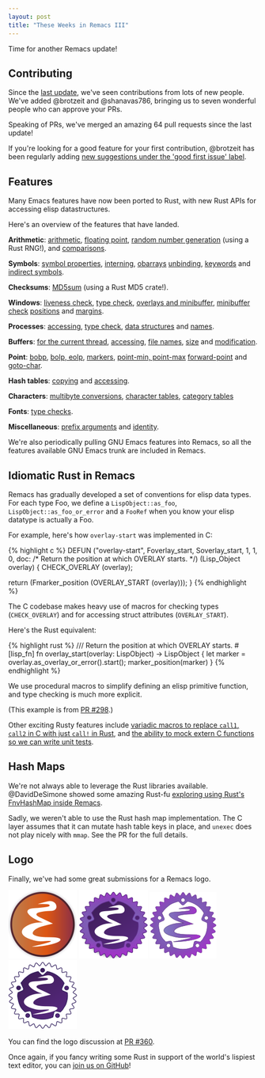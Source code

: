 ```yaml
--- 
layout: post
title: "These Weeks in Remacs III"
---
```


Time for another Remacs update!

## Contributing

Since the [last update](/blog/2017/07/15/these-weeks-in-remacs-ii/),
we've seen contributions from lots of new people. We've added
@brotzeit and @shanavas786, bringing us to seven wonderful people who
can approve your PRs.

Speaking of PRs, we've merged an amazing 64 pull requests since the
last update!

If you're looking for a good feature for your first contribution,
@brotzeit has been regularly adding
[new suggestions under the 'good first issue' label](https://github.com/Wilfred/remacs/issues?q=is%3Aissue+is%3Aopen+label%3A%22good+first+issue%22).

## Features

Many Emacs features have now been ported to Rust, with new Rust APIs
for accessing elisp datastructures.

Here's an overview of the features that have landed.

**Arithmetic**:
[arithmetic](https://github.com/Wilfred/remacs/pull/311/files),
[floating point](https://github.com/Wilfred/remacs/pull/234/files), 
[random number generation](https://github.com/Wilfred/remacs/pull/235/files) (using
a Rust RNG!), and
[comparisons](https://github.com/Wilfred/remacs/pull/226/files).

**Symbols**: [symbol properties](https://github.com/Wilfred/remacs/pull/235/files), 
[interning](https://github.com/Wilfred/remacs/pull/255),
[obarrays](https://github.com/Wilfred/remacs/pull/267)
[unbinding](https://github.com/Wilfred/remacs/pull/308/files),
[keywords](https://github.com/Wilfred/remacs/pull/334/files) and
[indirect symbols](https://github.com/Wilfred/remacs/pull/357/files).

**Checksums**: [MD5sum](https://github.com/Wilfred/remacs/pull/260/files)
(using a Rust MD5 crate!).

**Windows**: [liveness check](https://github.com/Wilfred/remacs/pull/258/files),
[type check](https://github.com/Wilfred/remacs/pull/240/files),
[overlays and minibuffer](https://github.com/Wilfred/remacs/pull/298/files),
[minibuffer check](https://github.com/Wilfred/remacs/pull/319/files)
[positions](https://github.com/Wilfred/remacs/pull/317/files) and
[margins](https://github.com/Wilfred/remacs/pull/351/files).

**Processes**: [accessing](https://github.com/Wilfred/remacs/pull/256/files),
[type check](https://github.com/Wilfred/remacs/pull/265/files),
[data structures](https://github.com/Wilfred/remacs/pull/325/files) and
[names](https://github.com/Wilfred/remacs/pull/341).

**Buffers**: [for the current thread](https://github.com/Wilfred/remacs/pull/253/files),
[accessing](https://github.com/Wilfred/remacs/pull/242/files),
[file names](https://github.com/Wilfred/remacs/pull/279/files),
[size](https://github.com/Wilfred/remacs/pull/281/files) and
[modification](https://github.com/Wilfred/remacs/pull/288/files).

**Point**: [bobp](https://github.com/Wilfred/remacs/pull/291/files),
[bolp, eolp](https://github.com/Wilfred/remacs/pull/293/files),
[markers](https://github.com/Wilfred/remacs/pull/297/files),
[point-min, point-max](https://github.com/Wilfred/remacs/pull/302/files)
[forward-point](https://github.com/Wilfred/remacs/pull/321/files) and
[goto-char](https://github.com/Wilfred/remacs/pull/352/files).

**Hash tables**: [copying](https://github.com/Wilfred/remacs/pull/251/files) and [accessing](https://github.com/Wilfred/remacs/pull/349).

**Characters**:
[multibyte conversions](https://github.com/Wilfred/remacs/pull/236/files),
[character tables](https://github.com/Wilfred/remacs/pull/277/files),
[category tables](https://github.com/Wilfred/remacs/pull/282/files)

**Fonts**: [type checks](https://github.com/Wilfred/remacs/pull/248).

**Miscellaneous**:
[prefix arguments](https://github.com/Wilfred/remacs/pull/252/files) and
[identity](https://github.com/Wilfred/remacs/pull/329/files).

We're also periodically pulling GNU Emacs features into Remacs, so all
the features available GNU Emacs trunk are included in Remacs.

## Idiomatic Rust in Remacs

Remacs has gradually developed a set of conventions for elisp data
types. For each type Foo, we define a `LispObject::as_foo`,
`LispObject::as_foo_or_error` and a `FooRef` when you know your elisp
datatype is actually a Foo.

For example, here's how `overlay-start` was implemented in C:

{% highlight c %}
DEFUN ("overlay-start", Foverlay_start, Soverlay_start, 1, 1, 0,
       doc: /* Return the position at which OVERLAY starts.  */)
  (Lisp_Object overlay)
{
  CHECK_OVERLAY (overlay);

  return (Fmarker_position (OVERLAY_START (overlay)));
}
{% endhighlight %}

The C codebase makes heavy use of macros for checking types
(`CHECK_OVERLAY`) and for accessing struct attributes
(`OVERLAY_START`).

Here's the Rust equivalent:

{% highlight rust %}
/// Return the position at which OVERLAY starts.
#[lisp_fn]
fn overlay_start(overlay: LispObject) -> LispObject {
    let marker = overlay.as_overlay_or_error().start();
    marker_position(marker)
}
{% endhighlight %}

We use procedural macros to simplify defining an elisp primitive
function, and type checking is much more explicit.

(This example is
from [PR #298](https://github.com/Wilfred/remacs/pull/298/files).)

Other exciting Rusty features
include
[variadic macros to replace `call1`, `call2` in C with just `call!` in Rust](https://github.com/Wilfred/remacs/pull/266/files),
and
[the ability to mock extern C functions so we can write unit tests](https://github.com/Wilfred/remacs/pull/304).

## Hash Maps

We're not always able to leverage the Rust libraries
available. @DavidDeSimone showed some amazing Rust-fu [exploring
using Rust's FnvHashMap inside Remacs](https://github.com/Wilfred/remacs/pull/286).

Sadly, we weren't able to use the Rust hash map implementation. The C
layer assumes that it can mutate hash table keys in place, and
`unexec` does not play nicely with `mmap`. See the PR for the full details.

## Logo

Finally, we've had some great submissions for a Remacs logo.

<img src="/assets/remacs1.png">
<img src="/assets/remacs2.png">
<img src="/assets/remacs3.png">
<img src="/assets/remacs4.png">

You can find the logo discussion at [PR #360](https://github.com/Wilfred/remacs/pull/360).

Once again, if you fancy writing some Rust in support of the world's
lispiest text editor, you can [join us on GitHub](https://github.com/Wilfred/remacs)!
